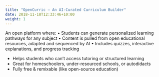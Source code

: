 ```yaml
---
title: "OpenCurric — An AI-Curated Curriculum Builder"
date: 2018-11-18T12:33:46+10:00
weight: 1
---
```


An open platform where:
	•	Students can generate personalized learning pathways for any subject
	•	Content is pulled from open educational resources, adapted and sequenced by AI
	•	Includes quizzes, interactive explanations, and progress tracking

- Helps students who can’t access tutoring or structured learning
- Great for homeschoolers, under-resourced schools, or autodidacts
- Fully free & remixable (like open-source education)